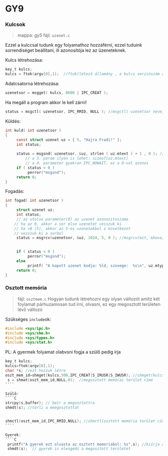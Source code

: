 # GY9

### Kulcsok

> mappa: gy5
> fájl: `uzenet.c`

Ezzel a kulccsal tudunk egy folyamathoz hozzáférni, ezzel tuduink sorrendiséget beállítani, ill azonosítója lez az üzeneteknek.

Kulcs létrehozása:
````C
key_t kulcs;
kulcs = ftok(argv[0],1);  //ftok(létező állomány , a kulcs verziószám ami meghat hanyadik verzió /*lehet több verzió is*/ ez egy random szám); ezzel vférünk hozzá az üzenetsorhoz
````

Adatcsatorna létrehozása:
````C
uzenetsor = msgget( kulcs, 0600 | IPC_CREAT );
````

Ha megáll a program akkor le kell zárni!
````C
status = msgctl( uzenetsor, IPC_RMID, NULL ); //msgctl( uzenetsor neve, lecsatlakozás, mindig NULL a lecsatlakozáskor);
````

Küldés:
````C
int kuld( int uzenetsor )
{
     const struct uzenet uz = { 5, "Hajra Fradi!" };
     int status;
     
     status = msgsnd( uzenetsor, &uz, strlen ( uz.mtext ) + 1 , 0 ); //üzenet küldése //msgsnd( uzenetsor neve, &amibe, memóriaszelet mérete /*fix méret kell!*/, IPC_NOWAIT constans /*nincs várakozás*/ );
         // a 3. param ilyen is lehet: sizeof(uz.mtext)
         // a 4. parameter gyakran IPC_NOWAIT, ez a 0-val azonos
     if ( status < 0 )
          perror("msgsnd");
     return 0;
}
````

Fogadás:
````C
int fogad( int uzenetsor )
{
     struct uzenet uz;
     int status;
     // az utolso parameter(0) az uzenet azonositoszama
    // ha az 0, akkor a sor elso uzenetet vesszuk ki
    // ha >0 (5), akkor az 5-os uzenetekbol a kovetkezot
    // vesszuk ki a sorbol
     status = msgrcv(uzenetsor, &uz, 1024, 5, 0 ); //msgrcv(mit, &hova, memóriaszelet, melyik típusú üzenetet az üzenetsorból /*3-mtype mező*/, 0. elem );
                                                                                                                                                                                         X-ha nincs X típusú üzenet akkor addig vár amíg kap

     if ( status < 0 )
          perror("msgsnd");
     else
          printf( "A kapott uzenet kodja: %ld, szovege:  %s\n", uz.mtype, uz.mtext );
     return 0;
}
````

### Osztott memória

> fájl: `osztmem.c`
Hogyan tudunk létrehozni egy olyan változót amitz két foylamat párhuzamosan tud írni, olvasni, ez egy megosztott területen lévő változó

Szükséges `include`ok:
````C
#include <sys/ipc.h>
#include <sys/shm.h>
#include <sys/types.h>
#include <sys/stat.h>
````

PL: A gyermek folyamat olabvsni fogja a szülő pedig írja
`````C
key_t kulcs;
kulcs=ftok(argv[0],1);
char *s; //ezt hozzuk létre
oszt_mem_id=shmget(kulcs,500,IPC_CREAT|S_IRUSR|S_IWUSR); //shmget(kulcs,megosztott terület mérete,kapcsoltó /*ha nem létezik létrehozzuk, jogosultságok etc*/);
 s = shmat(oszt_mem_id,NULL,0);  //megosztott memórai terület címe
````

Szülő:
````C
strcpy(s,buffer); // beír a megosztottra
shmdt(s); //törli a meegosztottat


shmctl(oszt_mem_id,IPC_RMID,NULL); //shmctl(osztott memória terület cím, mit csináljunk vele, NULL); //jelen esetben törli
````

Gyerek:
````C
 printf("A gyerek ezt olvasta az osztott memoriabol: %s",s); //kiírja amit elolvasott
 shmdt(s);  // gyerek is elengedi a megosztott területet
`````
